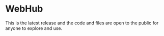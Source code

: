 # WebHub
This is the latest release and the code and files are open to the public for anyone to explore and use.
